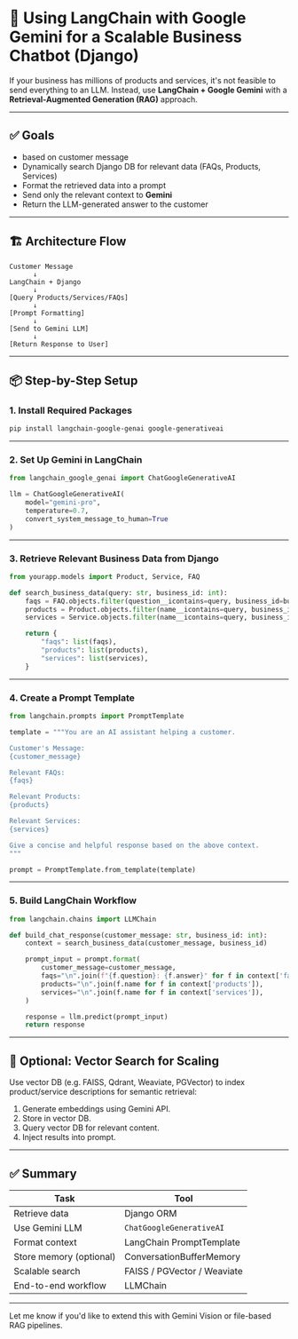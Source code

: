 
# 🤖 Using LangChain with Google Gemini for a Scalable Business Chatbot (Django)

If your business has millions of products and services, it's not feasible to send everything to an LLM. Instead, use **LangChain + Google Gemini** with a **Retrieval-Augmented Generation (RAG)** approach.

---

## ✅ Goals
- based on customer message
- Dynamically search Django DB for relevant data (FAQs, Products, Services)
- Format the retrieved data into a prompt
- Send only the relevant context to **Gemini**
- Return the LLM-generated answer to the customer

---

## 🏗️ Architecture Flow

```
Customer Message
      ↓
LangChain + Django
      ↓
[Query Products/Services/FAQs]
      ↓
[Prompt Formatting]
      ↓
[Send to Gemini LLM]
      ↓
[Return Response to User]
```

---

## 📦 Step-by-Step Setup

### 1. Install Required Packages

```bash
pip install langchain-google-genai google-generativeai
```

---

### 2. Set Up Gemini in LangChain

```python
from langchain_google_genai import ChatGoogleGenerativeAI

llm = ChatGoogleGenerativeAI(
    model="gemini-pro",
    temperature=0.7,
    convert_system_message_to_human=True
)
```

---

### 3. Retrieve Relevant Business Data from Django

```python
from yourapp.models import Product, Service, FAQ

def search_business_data(query: str, business_id: int):
    faqs = FAQ.objects.filter(question__icontains=query, business_id=business_id)[:5]
    products = Product.objects.filter(name__icontains=query, business_id=business_id)[:5]
    services = Service.objects.filter(name__icontains=query, business_id=business_id)[:5]

    return {
        "faqs": list(faqs),
        "products": list(products),
        "services": list(services),
    }
```

---

### 4. Create a Prompt Template

```python
from langchain.prompts import PromptTemplate

template = """You are an AI assistant helping a customer.

Customer's Message:
{customer_message}

Relevant FAQs:
{faqs}

Relevant Products:
{products}

Relevant Services:
{services}

Give a concise and helpful response based on the above context.
"""

prompt = PromptTemplate.from_template(template)
```

---

### 5. Build LangChain Workflow

```python
from langchain.chains import LLMChain

def build_chat_response(customer_message: str, business_id: int):
    context = search_business_data(customer_message, business_id)

    prompt_input = prompt.format(
        customer_message=customer_message,
        faqs="\n".join(f"{f.question}: {f.answer}" for f in context['faqs']),
        products="\n".join(f.name for f in context['products']),
        services="\n".join(f.name for f in context['services']),
    )

    response = llm.predict(prompt_input)
    return response
```

---

## 🚀 Optional: Vector Search for Scaling

Use vector DB (e.g. FAISS, Qdrant, Weaviate, PGVector) to index product/service descriptions for semantic retrieval:

1. Generate embeddings using Gemini API.
2. Store in vector DB.
3. Query vector DB for relevant content.
4. Inject results into prompt.

---

## ✅ Summary

| Task                        | Tool                          |
|-----------------------------|-------------------------------|
| Retrieve data               | Django ORM                    |
| Use Gemini LLM              | `ChatGoogleGenerativeAI`      |
| Format context              | LangChain PromptTemplate      |
| Store memory (optional)     | ConversationBufferMemory      |
| Scalable search             | FAISS / PGVector / Weaviate   |
| End-to-end workflow         | LLMChain                      |

---

Let me know if you'd like to extend this with Gemini Vision or file-based RAG pipelines.
